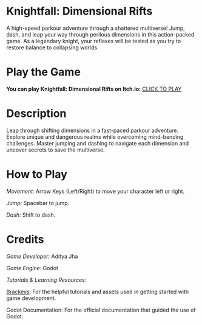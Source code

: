 # Knightfall: Dimensional Rifts
A high-speed parkour adventure through a shattered multiverse! Jump, dash, and leap your way through perilous dimensions in this action-packed game. As a legendary knight, your reflexes will be tested as you try to restore balance to collapsing worlds.

# Play the Game
**You can play Knightfall: Dimensional Rifts on Itch.io:**
  [CLICK TO PLAY](https://prolly-adi.itch.io/knightfall-dimensional-rifts)

# Description
Leap through shifting dimensions in a fast-paced parkour adventure. Explore unique and dangerous realms while overcoming mind-bending challenges. Master jumping and dashing to navigate each dimension and uncover secrets to save the multiverse.

# How to Play

*Movement:*
  Arrow Keys (Left/Right) to move your character left or right.
  
*Jump:*
  Spacebar to jump.
  
*Dash:*
  Shift to dash.

# Credits
*Game Developer:* Aditya Jha

*Game Engine:* Godot

*Tutorials & Learning Resources:*

  [Brackeys](https://brackeysgames.itch.io/brackeys-platformer-bundle): For the helpful tutorials and assets used in getting started with game development.
  
  Godot Documentation: For the official documentation that guided the use of Godot.
